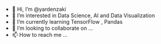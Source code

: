 - 👋 Hi, I’m @yardenzaki
- 👀 I’m interested in Data Science, AI and Data Visualization
- 🌱 I’m currently learning TensorFlow , Pandas 
- 💞️ I’m looking to collaborate on ...
- 📫 How to reach me ...

<!---
yardenzaki/yardenzaki is a ✨ special ✨ repository because its `README.md` (this file) appears on your GitHub profile.
You can click the Preview link to take a look at your changes.
--->
